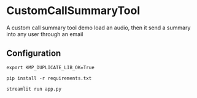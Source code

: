 # CustomCallSummaryTool
A custom call summary tool demo load an audio, then it send a summary into any user through an email

## Configuration
```
export KMP_DUPLICATE_LIB_OK=True
```

```
pip install -r requirements.txt
```

```
streamlit run app.py
```
